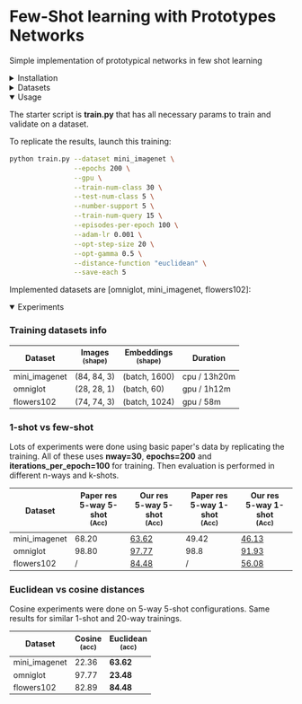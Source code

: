 # Few-Shot learning with Prototypes Networks
Simple implementation of prototypical networks in few shot learning

<details>
<summary>Installation</summary>

Create a conda/virtualenv with all necessary packages:

### Conda

`conda create --name fs-learn`

`conda activate fs-learn`

`conda install pytorch torchvision torchaudio -c pytorch`

`conda install -r requirements.txt`

### Venv

`python3 -m pip install virtualenv`

`virtualenv venv-fs-learn`

`source venv/bin/activate`

`python3 -m pip install torch torchvision`

`python3 -m pip install ./requirements.txt`

</details>

<details>
<summary>Datasets</summary>

We used 3 main classification datasets:
- **mini_imagenet**: a collection of 100 real-world objects classes as rgb images.
  - total: 60,000
  - splits: 64 train, 16 val, 20 test (according to Vinyals et al)
  - Used in paper
  - ![](docs/images/mini_imagenet_dataset.png)
- **omniglot**: a collection of 1623 classes of handwritted characters. Each image is then rotated 3 more times by 90 degrees.
  - total: 32460 real, plus 4 rotations per image
  - splits: 1032 train, 172 val, 464 test (according to Vinyals et al)
  - Used in paper
  - ![](docs/images/omniglot_dataset.jpg)
- **flowers102**: a collection of 102 real-world flowers classes as rgb images.
  - total: 32460 real, plus 4 rotations per image
  - splits: 64 train, 16 val, 22 test (random seed for splits)
  - **NOT** Used in paper
  - ![](docs/images/flowers102_dataset.png)
</details>

<details open>
<summary>Usage</summary>

The starter script is **train.py** that has all necessary params to train and validate on a dataset.

To replicate the results, launch this training:

```bash
python train.py --dataset mini_imagenet \
                --epochs 200 \
                --gpu \
                --train-num-class 30 \
                --test-num-class 5 \
                --number-support 5 \
                --train-num-query 15 \
                --episodes-per-epoch 100 \
                --adam-lr 0.001 \
                --opt-step-size 20 \
                --opt-gamma 0.5 \
                --distance-function "euclidean" \
                --save-each 5
```

Implemented datasets are [omniglot, mini_imagenet, flowers102]:

</details>

<details open>
<summary>Experiments</summary>

### Training datasets info

| Dataset | Images<br><sup>(shape) | Embeddings<br><sup>(shape) | Duration     |
|---------|------------------------|----------------------------|--|
| mini_imagenet | (84, 84, 3)            | (batch, 1600)              | cpu / 13h20m |
| omniglot | (28, 28, 1)            | (batch, 60)                | gpu / 1h12m  |
| flowers102 | (74, 74, 3)            | (batch, 1024)              | gpu / 58m    |

### 1-shot vs few-shot

Lots of experiments were done using basic paper's data by replicating the training.
All of these uses **nway=30**, **epochs=200** and **iterations_per_epoch=100** for training.
Then evaluation is performed in different n-ways and k-shots.

| Dataset       | Paper res<br>5-way 5-shot<br><sup>(Acc) | Our res<br>5-way 5-shot<br><sup>(Acc)                                                                                             | Paper res<br>5-way 1-shot<br><sup>(Acc) | Our res<br>5-way 1-shot<br><sup>(Acc)                                                                                             |
|---------------|-----------------------------------------|-----------------------------------------------------------------------------------------------------------------------------------|-----------------------------------------|-----------------------------------------------------------------------------------------------------------------------------------|
| mini_imagenet | 68.20                                   | [63.62](https://github.com/fabian57fabian/fewshot-learning-prototypical-networks/blob/main/results/mini_imagenet/train_5shot.png) | 49.42                                   | [46.13](https://github.com/fabian57fabian/fewshot-learning-prototypical-networks/blob/main/results/mini_imagenet/train_1shot.png) |
| omniglot      | 98.80                                   | [97.77](https://github.com/fabian57fabian/fewshot-learning-prototypical-networks/blob/main/results/omniglot/train_5shot.png)      | 98.8                                    | [91.93](https://github.com/fabian57fabian/fewshot-learning-prototypical-networks/blob/main/results/omniglot/train_1shot.png)      | 
| flowers102    | /                                       | [84.48](https://github.com/fabian57fabian/fewshot-learning-prototypical-networks/blob/main/results/flowers102/train_5shot.png)    | /                                       | [56.08](https://github.com/fabian57fabian/fewshot-learning-prototypical-networks/blob/main/results/flowers102/train_1shot.png)    | 

### Euclidean vs cosine distances

Cosine experiments were done on 5-way 5-shot configurations.
Same results for similar 1-shot and 20-way trainings.

| Dataset | Cosine<br><sup>(acc) | Euclidean<br><sup>(acc) |
|---------|----------------------|-------------------------|
| mini_imagenet | 22.36                | **63.62**               |
| omniglot | 97.77                | **23.48**               |
| flowers102 | 82.89                | **84.48**               |


</details>
